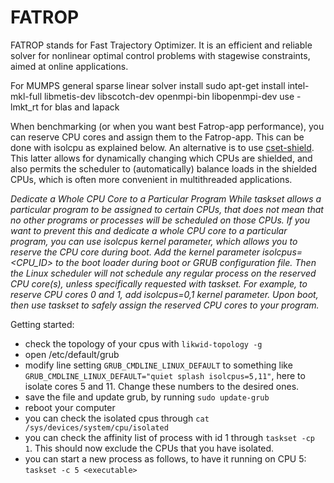 # FATROP

FATROP stands for Fast Trajectory Optimizer. 
It is an efficient and reliable solver for nonlinear optimal control problems with stagewise constraints, aimed at online applications.

For MUMPS general sparse linear solver
install 
sudo apt-get install intel-mkl-full libmetis-dev libscotch-dev openmpi-bin libopenmpi-dev
use -lmkt_rt for blas and lapack

When benchmarking (or when you want best Fatrop-app performance), you can reserve CPU cores and assign them to the Fatrop-app. This can be done with isolcpu as explained below. An alternative is to use [cset-shield](http://manpages.ubuntu.com/manpages/trusty/man1/cset-shield.1.html). This latter allows for dynamically changing which CPUs are shielded, and also permits the scheduler to (automatically) balance loads in the shielded CPUs, which is often more convenient in multithreaded applications.

_Dedicate a Whole CPU Core to a Particular Program
While taskset allows a particular program to be assigned to certain CPUs, that does not mean that no other programs or processes will be scheduled on those CPUs. If you want to prevent this and dedicate a whole CPU core to a particular program, you can use isolcpus kernel parameter, which allows you to reserve the CPU core during boot.
Add the kernel parameter isolcpus=<CPU_ID> to the boot loader during boot or GRUB configuration file. Then the Linux scheduler will not schedule any regular process on the reserved CPU core(s), unless specifically requested with taskset. For example, to reserve CPU cores 0 and 1, add isolcpus=0,1 kernel parameter. Upon boot, then use taskset to safely assign the reserved CPU cores to your program._

Getting started:

* check the topology of your cpus with `likwid-topology -g`
* open /etc/default/grub
* modify line setting `GRUB_CMDLINE_LINUX_DEFAULT` to something like `GRUB_CMDLINE_LINUX_DEFAULT="quiet splash isolcpus=5,11"`, here to isolate cores 5 and 11. Change these numbers to the desired ones.
* save the file and update grub, by running `sudo update-grub`
* reboot your computer
* you can check the isolated cpus through `cat /sys/devices/system/cpu/isolated`
* you can check the affinity list of process with id 1 through `taskset -cp 1`. This should now exclude the CPUs that you have isolated.
* you can start a new process as follows, to have it running on CPU 5: `taskset -c 5 <executable>`

